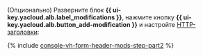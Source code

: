 (Опционально) Разверните блок **{{ ui-key.yacloud.alb.label_modifications }}**, нажмите кнопку **{{ ui-key.yacloud.alb.button_add-modification }}** и настройте [HTTP-заголовки](https://ru.wikipedia.org/wiki/Список_заголовков_HTTP):

{% include [console-vh-form-header-mods-step-part2](./console-vh-form-header-mods-step-part2.md) %}